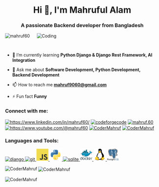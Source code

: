 <h1 align="center">Hi 👋, I'm Mahruful Alam</h1>
<h3 align="center">A passionate Backend developer from Bangladesh</h3>
<img align="right" alt="Coding" width="400" src="https://cdn.dribbble.com/users/1162077/screenshots/3848914/programmer.gif">


<p align="left"> <img src="https://komarev.com/ghpvc/?username=mahruf60&label=Profile%20views&color=0e75b6&style=flat" alt="mahruf60" /> </p>

<p align="left"> <a href="https://twitter.com/" target="blank"><img src="https://img.shields.io/twitter/follow/?logo=twitter&style=for-the-badge" alt="" /></a> </p>

- 🌱 I’m currently learning **Python Django & Django Rest Framework, AI Integration**

- 💬 Ask me about **Software Development, Python Development, Backend Development**

- 📫 How to reach me **mahruf9060@gmail.com**

- ⚡ Fun fact **Funny**

<h3 align="left">Connect with me:</h3>
<p align="left">
<a href="https://www.linkedin.com/in/mahruf60/" target="blank"><img align="center" src="https://raw.githubusercontent.com/rahuldkjain/github-profile-readme-generator/master/src/images/icons/Social/linked-in-alt.svg" alt="https://www.linkedin.com/in/mahruf60/" height="30" width="40" /></a>
<a href="https://fb.com/mahruf60" target="blank"><img align="center" src="https://raw.githubusercontent.com/rahuldkjain/github-profile-readme-generator/master/src/images/icons/Social/facebook.svg" alt="codeforgecode" height="30" width="40" /></a>
<a href="https://instagram.com/mahruf.shuvo" target="blank"><img align="center" src="https://raw.githubusercontent.com/rahuldkjain/github-profile-readme-generator/master/src/images/icons/Social/instagram.svg" alt="mahruf.60" height="30" width="40" /></a>
<a href="https://www.youtube.com/@mahruf60" target="blank"><img align="center" src="https://raw.githubusercontent.com/rahuldkjain/github-profile-readme-generator/master/src/images/icons/Social/youtube.svg" alt="https://www.youtube.com/@mahruf60" height="30" width="40" /></a>
<a href="https://www.hackerrank.com/CoderMahruf" target="blank"><img align="center" src="https://raw.githubusercontent.com/rahuldkjain/github-profile-readme-generator/master/src/images/icons/Social/hackerrank.svg" alt="CoderMahruf" height="30" width="40" /></a>
<a href="https://www.leetcode.com/CoderMahruf" target="blank"><img align="center" src="https://raw.githubusercontent.com/rahuldkjain/github-profile-readme-generator/master/src/images/icons/Social/leet-code.svg" alt="CoderMahruf" height="30" width="40" /></a>
</p>

<h3 align="left">Languages and Tools:</h3>
<p align="left"> 
<a href="https://www.djangoproject.com/" target="_blank" rel="noreferrer"> <img src="https://cdn.worldvectorlogo.com/logos/django.svg" alt="django" width="40" height="40"/> </a>
<a href="https://git-scm.com/" target="_blank" rel="noreferrer"> <img src="https://www.vectorlogo.zone/logos/git-scm/git-scm-icon.svg" alt="git" width="40" height="40"/> </a> 
<a href="https://developer.mozilla.org/en-US/docs/Web/JavaScript" target="_blank" rel="noreferrer"> <img src="https://raw.githubusercontent.com/devicons/devicon/master/icons/javascript/javascript-original.svg" alt="javascript" width="40" height="40"/> </a>
<a href="https://www.python.org" target="_blank" rel="noreferrer"> <img src="https://raw.githubusercontent.com/devicons/devicon/master/icons/python/python-original.svg" alt="python" width="40" height="40"/> </a> 
<a href="https://www.sqlite.org/" target="_blank" rel="noreferrer"> <img src="https://www.vectorlogo.zone/logos/sqlite/sqlite-icon.svg" alt="sqlite" width="40" height="40"/> 
<a href="https://www.docker.com/" target="_blank" rel="noreferrer"> <img src="https://raw.githubusercontent.com/devicons/devicon/master/icons/docker/docker-original-wordmark.svg" alt="docker" width="40" height="40"/> </a> 
<a href="https://www.fedoraproject.org/" target="_blank" rel="noreferrer"> <img src="https://raw.githubusercontent.com/devicons/devicon/master/icons/linux/linux-original.svg" alt="linux" width="40" height="40"/> </a>
<a href="https://www.postgresql.org" target="_blank" rel="noreferrer"> <img src="https://raw.githubusercontent.com/devicons/devicon/master/icons/postgresql/postgresql-original-wordmark.svg" alt="postgresql" width="40" height="40"/> </a> 
</p>

<p><img align="left" src="https://github-readme-stats.vercel.app/api/top-langs?username=CoderMahruf&show_icons=true&locale=en&layout=compact" alt="CoderMahruf" /></p>

<p>&nbsp;<img align="center" src="https://github-readme-stats.vercel.app/api?username=CoderMahruf&show_icons=true&locale=en" alt="CoderMahruf" /></p>

<p><img align="center" src="https://github-readme-streak-stats.herokuapp.com/?user=CoderMahruf&" alt="CoderMahruf" /></p>
